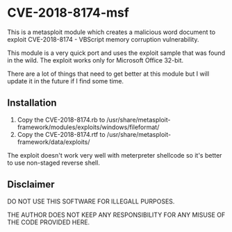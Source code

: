 # CVE-2018-8174-msf
This is a metasploit module which creates a malicious word document to exploit CVE-2018-8174 - VBScript memory corruption vulnerability.

This module is a very quick port and uses the exploit sample that was found in the wild. The exploit works only for Microsoft Office 32-bit.

There are a lot of things that need to get better at this module but I will update it in the future if I find some time.

## Installation
1) Copy the CVE-2018-8174.rb to /usr/share/metasploit-framework/modules/exploits/windows/fileformat/
2) Copy the CVE-2018-8174.rtf to /usr/share/metasploit-framework/data/exploits/


The exploit doesn't work very well with meterpreter shellcode so it's better to use non-staged reverse shell.


## Disclaimer

DO NOT USE THIS SOFTWARE FOR ILLEGALL PURPOSES.

THE AUTHOR DOES NOT KEEP ANY RESPONSIBILITY FOR ANY MISUSE OF THE CODE PROVIDED HERE.


